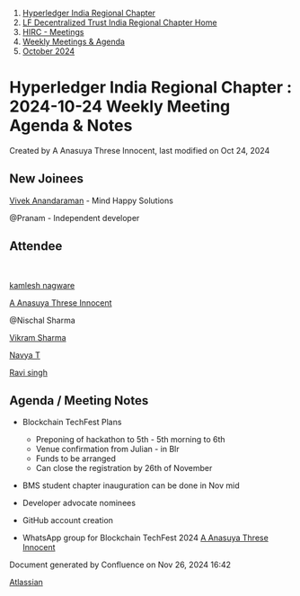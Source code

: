 1. [Hyperledger India Regional Chapter](index.html)
2. [LF Decentralized Trust India Regional Chapter Home](LF-Decentralized-Trust-India-Regional-Chapter-Home_19169282.html)
3. [HIRC - Meetings](HIRC---Meetings_19169350.html)
4. [Weekly Meetings &amp; Agenda](19169352.html)
5. [October 2024](October-2024_25166183.html)

# Hyperledger India Regional Chapter : 2024-10-24 Weekly Meeting Agenda &amp; Notes

Created by A Anasuya Threse Innocent, last modified on Oct 24, 2024

## New Joinees

[Vivek Anandaraman](https://lf-hyperledger.atlassian.net/wiki/people/712020:5bf4e7f2-81f8-4ab5-a90c-3304d4a20029?ref=confluence) - Mind Happy Solutions

@Pranam - Independent developer

## Attendee

 

[kamlesh nagware](https://lf-hyperledger.atlassian.net/wiki/people/557058:8e1fc425-f938-4b39-ad13-9cd8b0ddde52?ref=confluence)

[A Anasuya Threse Innocent](https://lf-hyperledger.atlassian.net/wiki/people/712020:661aa2f0-0e5a-4e8d-b57b-de10204ea99b?ref=confluence)

@Nischal Sharma

[Vikram Sharma](https://lf-hyperledger.atlassian.net/wiki/people/712020:af0c3f29-e190-4dc2-9098-9266b1dc0dab?ref=confluence)

[Navya T](https://lf-hyperledger.atlassian.net/wiki/people/712020:85cc3012-75b5-4f83-af4e-56ceb0760e68?ref=confluence)

[Ravi singh](https://lf-hyperledger.atlassian.net/wiki/people/6207b125f5d29a0068fd3a32?ref=confluence)

## Agenda / Meeting Notes

- Blockchain TechFest Plans
  
  - Preponing of hackathon to 5th - 5th morning to 6th
  - Venue confirmation from Julian - in Blr
  - Funds to be arranged
  - Can close the registration by 26th of November
- BMS student chapter inauguration can be done in Nov mid
- Developer advocate nominees
- GitHub account creation
- WhatsApp group for Blockchain TechFest 2024 [A Anasuya Threse Innocent](https://lf-hyperledger.atlassian.net/wiki/people/712020:661aa2f0-0e5a-4e8d-b57b-de10204ea99b?ref=confluence)

Document generated by Confluence on Nov 26, 2024 16:42

[Atlassian](http://www.atlassian.com/)
